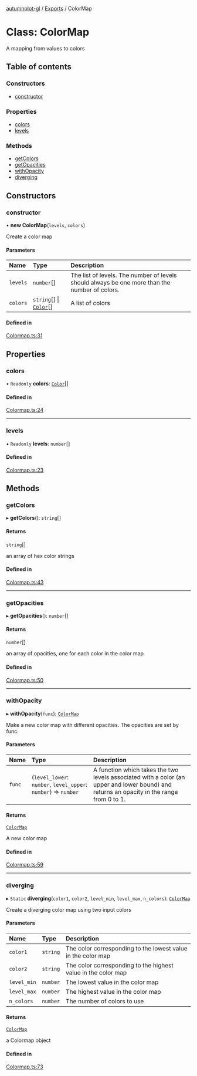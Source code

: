 [autumnplot-gl](../README.md) / [Exports](../modules.md) / ColorMap

# Class: ColorMap

A mapping from values to colors

## Table of contents

### Constructors

- [constructor](ColorMap.md#constructor)

### Properties

- [colors](ColorMap.md#colors)
- [levels](ColorMap.md#levels)

### Methods

- [getColors](ColorMap.md#getcolors)
- [getOpacities](ColorMap.md#getopacities)
- [withOpacity](ColorMap.md#withopacity)
- [diverging](ColorMap.md#diverging)

## Constructors

### constructor

• **new ColorMap**(`levels`, `colors`)

Create a color map

#### Parameters

| Name | Type | Description |
| :------ | :------ | :------ |
| `levels` | `number`[] | The list of levels. The number of levels should always be one more than the number of colors. |
| `colors` | `string`[] \| [`Color`](../interfaces/Color.md)[] | A list of colors |

#### Defined in

[Colormap.ts:31](https://github.com/tsupinie/autumnplot-gl/blob/43ca048/src/Colormap.ts#L31)

## Properties

### colors

• `Readonly` **colors**: [`Color`](../interfaces/Color.md)[]

#### Defined in

[Colormap.ts:24](https://github.com/tsupinie/autumnplot-gl/blob/43ca048/src/Colormap.ts#L24)

___

### levels

• `Readonly` **levels**: `number`[]

#### Defined in

[Colormap.ts:23](https://github.com/tsupinie/autumnplot-gl/blob/43ca048/src/Colormap.ts#L23)

## Methods

### getColors

▸ **getColors**(): `string`[]

#### Returns

`string`[]

an array of hex color strings

#### Defined in

[Colormap.ts:43](https://github.com/tsupinie/autumnplot-gl/blob/43ca048/src/Colormap.ts#L43)

___

### getOpacities

▸ **getOpacities**(): `number`[]

#### Returns

`number`[]

an array of opacities, one for each color in the color map

#### Defined in

[Colormap.ts:50](https://github.com/tsupinie/autumnplot-gl/blob/43ca048/src/Colormap.ts#L50)

___

### withOpacity

▸ **withOpacity**(`func`): [`ColorMap`](ColorMap.md)

Make a new color map with different opacities. The opacities are set by func.

#### Parameters

| Name | Type | Description |
| :------ | :------ | :------ |
| `func` | (`level_lower`: `number`, `level_upper`: `number`) => `number` | A function which takes the two levels associated with a color (an upper and lower bound) and returns an opacity in the range from 0 to 1. |

#### Returns

[`ColorMap`](ColorMap.md)

A new color map

#### Defined in

[Colormap.ts:59](https://github.com/tsupinie/autumnplot-gl/blob/43ca048/src/Colormap.ts#L59)

___

### diverging

▸ `Static` **diverging**(`color1`, `color2`, `level_min`, `level_max`, `n_colors`): [`ColorMap`](ColorMap.md)

Create a diverging color map using two input colors

#### Parameters

| Name | Type | Description |
| :------ | :------ | :------ |
| `color1` | `string` | The color corresponding to the lowest value in the color map |
| `color2` | `string` | The color corresponding to the highest value in the color map |
| `level_min` | `number` | The lowest value in the color map |
| `level_max` | `number` | The highest value in the color map |
| `n_colors` | `number` | The number of colors to use |

#### Returns

[`ColorMap`](ColorMap.md)

a Colormap object

#### Defined in

[Colormap.ts:73](https://github.com/tsupinie/autumnplot-gl/blob/43ca048/src/Colormap.ts#L73)
